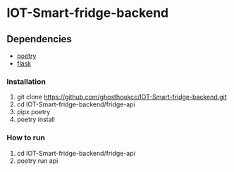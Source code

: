 # IOT-Smart-fridge-backend

## Dependencies
* [poetry](https://python-poetry.org/)
* [flask](https://flask.palletsprojects.com/en/stable/)

### Installation
1. git clone https://github.com/ghosthookcc/IOT-Smart-fridge-backend.git
2. cd IOT-Smart-fridge-backend/fridge-api
3. pipx poetry
4. poetry install

### How to run
1. cd IOT-Smart-fridge-backend/fridge-api
2. poetry run api